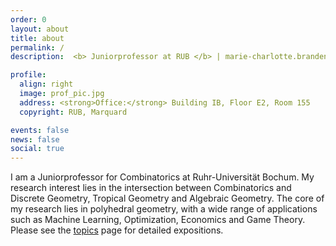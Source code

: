 ```yaml
---
order: 0
layout: about
title: about
permalink: /
description:  <b> Juniorprofessor at RUB </b> | marie-charlotte.brandenburg@rub.de 

profile:
  align: right
  image: prof_pic.jpg
  address: <strong>Office:</strong> Building IB, Floor E2, Room 155
  copyright: RUB, Marquard

events: false
news: false
social: true
---
```



I am a Juniorprofessor for Combinatorics at Ruhr-Universität Bochum.
My research interest lies in the intersection between Combinatorics and Discrete Geometry, Tropical Geometry and Algebraic Geometry. The core of my research lies in polyhedral geometry, with a wide range of applications such as Machine Learning, Optimization, Economics and Game Theory. Please see the [topics](/topics/) page for detailed expositions.